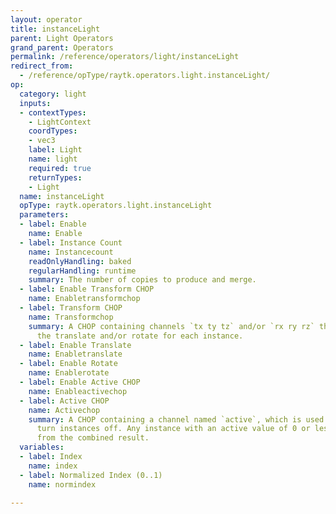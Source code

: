 ```yaml
---
layout: operator
title: instanceLight
parent: Light Operators
grand_parent: Operators
permalink: /reference/operators/light/instanceLight
redirect_from:
  - /reference/opType/raytk.operators.light.instanceLight/
op:
  category: light
  inputs:
  - contextTypes:
    - LightContext
    coordTypes:
    - vec3
    label: Light
    name: light
    required: true
    returnTypes:
    - Light
  name: instanceLight
  opType: raytk.operators.light.instanceLight
  parameters:
  - label: Enable
    name: Enable
  - label: Instance Count
    name: Instancecount
    readOnlyHandling: baked
    regularHandling: runtime
    summary: The number of copies to produce and merge.
  - label: Enable Transform CHOP
    name: Enabletransformchop
  - label: Transform CHOP
    name: Transformchop
    summary: A CHOP containing channels `tx ty tz` and/or `rx ry rz` that specifies
      the translate and/or rotate for each instance.
  - label: Enable Translate
    name: Enabletranslate
  - label: Enable Rotate
    name: Enablerotate
  - label: Enable Active CHOP
    name: Enableactivechop
  - label: Active CHOP
    name: Activechop
    summary: A CHOP containing a channel named `active`, which is used to selectively
      turn instances off. Any instance with an active value of 0 or less will be excluded
      from the combined result.
  variables:
  - label: Index
    name: index
  - label: Normalized Index (0..1)
    name: normindex

---
```

